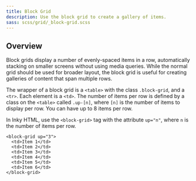 ```yaml
---
title: Block Grid
description: Use the block grid to create a gallery of items.
sass: scss/grid/_block-grid.scss
---
```


## Overview

Block grids display a number of evenly-spaced items in a row, automatically stacking on smaller screens without using media queries. While the normal grid should be used for broader layout, the block grid is useful for creating galleries of content that span multiple rows.

The wrapper of a block grid is a `<table>` with the class `.block-grid`, and a `<tr>`. Each element is a `<td>`. The number of items per row is defined by a class on the `<table>` called `.up-[n]`, where `[n]` is the number of items to display per row. You can have up to 8 items per row.

In Inky HTML, use the `<block-grid>` tag with the attribute `up="n"`, where `n` is the number of items per row.

```inky
<block-grid up="3">
  <td>Item 1</td>
  <td>Item 2</td>
  <td>Item 3</td>
  <td>Item 4</td>
  <td>Item 5</td>
  <td>Item 6</td>
</block-grid>
```
